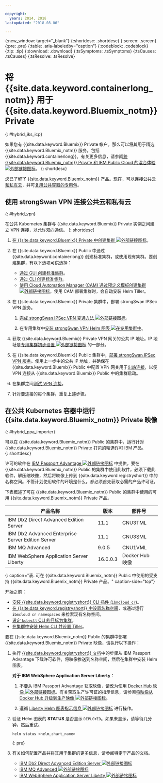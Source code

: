 ```yaml
---

copyright:
  years: 2014, 2018
lastupdated: "2018-08-06"

---
```


{:new_window: target="_blank"}
{:shortdesc: .shortdesc}
{:screen: .screen}
{:pre: .pre}
{:table: .aria-labeledby="caption"}
{:codeblock: .codeblock}
{:tip: .tip}
{:download: .download}
{:tsSymptoms: .tsSymptoms}
{:tsCauses: .tsCauses}
{:tsResolve: .tsResolve}


# 将 {{site.data.keyword.containerlong_notm}} 用于 {{site.data.keyword.Bluemix_notm}} Private
{: #hybrid_iks_icp}

如果您有 {{site.data.keyword.Bluemix}} Private 帐户，那么可以将其用于精选 {{site.data.keyword.Bluemix_notm}} 服务，包括 {{site.data.keyword.containerlong}}。有关更多信息，请参阅[跨 {{site.data.keyword.Bluemix_notm}} Private 和 IBM Public Cloud 的混合体验 ![外部链接图标](../icons/launch-glyph.svg "外部链接图标")](http://ibm.biz/hybridJune2018)。
{: shortdesc}

您已了解了 [{{site.data.keyword.Bluemix_notm}} 产品](cs_why.html#differentiation)。现在，可以[连接公共云和私有云](#hybrid_vpn)，并可[复用公共容器的专用包](#hybrid_ppa_importer)。

## 使用 strongSwan VPN 连接公共云和私有云
{: #hybrid_vpn}

在公共 Kubernetes 集群与 {{site.data.keyword.Bluemix}} Private 实例之间建立 VPN 连接，以允许双向通信。
{: shortdesc}

1.  [在 {{site.data.keyword.Bluemix}} Private 中创建集群 ![外部链接图标](../icons/launch-glyph.svg "外部链接图标")](https://www.ibm.com/support/knowledgecenter/SSBS6K_2.1.0.3/installing/installing.html)。

2.  在 {{site.data.keyword.Bluemix}} Public 中通过 {{site.data.keyword.containerlong}} 创建标准集群，或使用现有集群。要创建集群，有以下选项可供选择： 
    - [通过 GUI 创建标准集群](cs_clusters.html#clusters_ui)。 
    - [通过 CLI 创建标准集群](cs_clusters.html#clusters_cli)。 
    - [使用 Cloud Automation Manager (CAM) 通过预定义模板创建集群 ![外部链接图标](../icons/launch-glyph.svg "外部链接图标")](https://www.ibm.com/support/knowledgecenter/SS2L37_2.1.0.3/cam_deploy_IKS.html)。使用 CAM 部署集群时，会自动安装 Helm Tiller。

3.  在 {{site.data.keyword.Bluemix}} Private 集群中，部署 strongSwan IPSec VPN 服务。

    1.  [完成 strongSwan IPSec VPN 变通方法 ![外部链接图标](../icons/launch-glyph.svg "外部链接图标")](https://www.ibm.com/support/knowledgecenter/SS2L37_2.1.0.3/cam_strongswan.html)。 

    2.  在专用集群中[安装 strongSwan VPN Helm 图表 ![在专用集群中](../icons/launch-glyph.svg "外部链接图标")](https://www.ibm.com/support/knowledgecenter/SSBS6K_2.1.0.3/app_center/create_release.html)。

4.  获取 {{site.data.keyword.Bluemix}} Private VPN 网关的公共 IP 地址。IP 地址是[专用集群初步设置 ![外部链接图标](../icons/launch-glyph.svg "外部链接图标")](https://www.ibm.com/support/knowledgecenter/SSBS6K_2.1.0.3/installing/prep_cluster.html) 的一部分。

5.  在 {{site.data.keyword.Bluemix}} Public 集群中，[部署 strongSwan IPSec VPN 服务](cs_vpn.html#vpn-setup)。使用上一步中的公共 IP 地址，并确保在 {{site.data.keyword.Bluemix}} Public 中配置 VPN 网关用于[出站连接](cs_vpn.html#strongswan_3)，以便 VPN 连接从 {{site.data.keyword.Bluemix}} Public 中的集群启动。 

6.  在集群之间[测试 VPN 连接](cs_vpn.html#vpn_test)。

7.  针对要连接的每个集群，重复上述步骤。 


## 在公共 Kubernetes 容器中运行 {{site.data.keyword.Bluemix_notm}} Private 映像
{: #hybrid_ppa_importer}

可以在 {{site.data.keyword.Bluemix_notm}} Public 的集群中，运行针对 {{site.data.keyword.Bluemix_notm}} Private 打包的精选许可 IBM 产品。  
{: shortdesc}

许可的软件在 [IBM Passport Advantage ![外部链接图标](../icons/launch-glyph.svg "外部链接图标")](https://www-01.ibm.com/software/passportadvantage/index.html) 中提供。要在 {{site.data.keyword.Bluemix_notm}} Public 的集群中使用此软件，必须下载此软件，解压缩映像，然后将映像上传到 {{site.data.keyword.registryshort}} 中的名称空间。不管计划使用软件的环境是什么，都必须首先获取必需的产品许可证。 

下表概述了可在 {{site.data.keyword.Bluemix_notm}} Public 的集群中使用的可用 {{site.data.keyword.Bluemix_notm}} Private 产品。

|产品名称|版本|部件号|
| --- | --- | --- |
|IBM Db2 Direct Advanced Edition Server|11.1|CNU3TML|
|IBM Db2 Advanced Enterprise Server Edition Server|11.1|CNU3SML|
|IBM MQ Advanced|9.0.5|CNU1VML|
|IBM WebSphere Application Server Liberty|16.0.0.3|Docker Hub 映像|
{: caption="表. 可在 {{site.data.keyword.Bluemix_notm}} Public 中使用的受支持 {{site.data.keyword.Bluemix_notm}} Private 产品。" caption-side="top"}

开始之前： 
- [安装 {{site.data.keyword.registryshort}} CLI 插件 (`ibmcloud cr`)](/docs/services/Registry/registry_setup_cli_namespace.html#registry_cli_install)。 
- [在 {{site.data.keyword.registryshort}} 中设置名称空间](/docs/services/Registry/registry_setup_cli_namespace.html#registry_namespace_add)，或通过运行 `ibmcloud cr namespaces` 来检索现有名称空间。 
- [设定 `kubectl` CLI 的目标为集群](/docs/containers/cs_cli_install.html#cs_cli_configure)。 
- [在集群中安装 Helm CLI 并设置 Tiller](/docs/containers/cs_integrations.html#helm)。 

要在 {{site.data.keyword.Bluemix_notm}} Public 的集群中部署 {{site.data.keyword.Bluemix_notm}} Private 映像，请执行以下操作：

1.  执行 [{{site.data.keyword.registryshort}} 文档](/docs/services/Registry/ts_index.html#ts_ppa)中的步骤从 IBM Passport Advantage 下载许可软件，将映像推送到名称空间，然后在集群中安装 Helm 图表。 

    **对于 IBM WebSphere Application Server Liberty**：
    
    1.  不要从 IBM Passport Advantage 获取映像，请改为使用 [Docker Hub 映像 ![外部链接图标](../icons/launch-glyph.svg "外部链接图标")](https://hub.docker.com/_/websphere-liberty/)。有关获取生产许可证的指示信息，请参阅[将映像从 Docker Hub 升级到生产映像 ![外部链接图标](../icons/launch-glyph.svg "外部链接图标")](https://github.com/WASdev/ci.docker/tree/master/ga/production-upgrade)。
    
    2.  遵循 [Liberty Helm 图表指示信息 ![外部链接图标](../icons/launch-glyph.svg "外部链接图标")](https://www.ibm.com/support/knowledgecenter/en/SSEQTP_liberty/com.ibm.websphere.wlp.doc/ae/rwlp_icp_helm.html) 进行操作。 

2.  验证 Helm 图表的 **STATUS** 是否显示 `DEPLOYED`。如果未显示，请等待几分钟，然后重试。
    ```
    helm status <helm_chart_name>
    ```
    {: pre}
   
3.  有关如何配置产品并将其用于集群的更多信息，请参阅特定于产品的文档。 

    - [IBM Db2 Direct Advanced Edition Server ![外部链接图标](../icons/launch-glyph.svg "外部链接图标")](https://www.ibm.com/support/knowledgecenter/en/SSEPGG_11.1.0/com.ibm.db2.luw.licensing.doc/doc/c0070181.html) 
    - [IBM MQ Advanced ![外部链接图标](../icons/launch-glyph.svg "外部链接图标")](https://www.ibm.com/support/knowledgecenter/en/SSFKSJ_9.0.0/com.ibm.mq.helphome.v90.doc/WelcomePagev9r0.html)
    - [IBM WebSphere Application Server Liberty ![外部链接图标](../icons/launch-glyph.svg "外部链接图标")](https://www.ibm.com/support/knowledgecenter/en/SSEQTP_liberty/as_ditamaps/was900_welcome_liberty.html)
